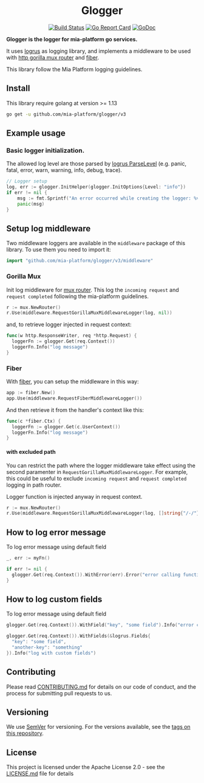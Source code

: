 <div align="center">

# Glogger

[![Build Status][github-actions-svg]][github-actions]
[![Go Report Card][go-report-card]][go-report-card-link]
[![GoDoc][godoc-svg]][godoc-link]

</div>

**Glogger is the logger for mia-platform go services.**

It uses [logrus](https://github.com/sirupsen/logrus) as logging library,
and implements a middleware to be used with [http gorilla mux router](https://github.com/gorilla/mux) and [fiber](https://github.com/gofiber/fiber).

This library follow the Mia Platform logging guidelines.

## Install

This library require golang at version >= 1.13

```sh
go get -u github.com/mia-platform/glogger/v3
```

## Example usage

### Basic logger initialization.

The allowed log level are those parsed by [logrus ParseLevel](https://godoc.org/github.com/sirupsen/logrus#ParseLevel) (e.g. panic, fatal, error, warn, warning, info, debug, trace).

```go
// Logger setup
log, err := glogger.InitHelper(glogger.InitOptions{Level: "info"})
if err != nil {
	msg := fmt.Sprintf("An error occurred while creating the logger: %v", err)
	panic(msg)
}
```

## Setup log middleware

Two middleware loggers are available in the `middleware` package of this library. To use them you need to import it:

```go
import "github.com/mia-platform/glogger/v3/middleware"
```

### Gorilla Mux

Init log middleware for [mux router](https://github.com/gorilla/mux). This log the `incoming request` and `request completed` following the mia-platform guidelines.

```go
r := mux.NewRouter()
r.Use(middleware.RequestGorillaMuxMiddlewareLogger(log, nil))
```

and, to retrieve logger injected in request context:

```go
func(w http.ResponseWriter, req *http.Request) {
  loggerFn := glogger.Get(req.Context())
  loggerFn.Info("log message")
}
```

### Fiber

With [fiber](https://github.com/gofiber/fiber), you can setup the middleware in this way:

```go
app := fiber.New()
app.Use(middleware.RequestFiberMiddlewareLogger())
```

And then retrieve it from the handler's context like this:

```go
func(c *fiber.Ctx) {
  loggerFn := glogger.Get(c.UserContext())
  loggerFn.Info("log message")
}
```

#### with excluded path

You can restrict the path where the logger middleware take effect using the second paramenter in `RequestGorillaMuxMiddlewareLogger`. For example, this could be useful to exclude `incoming request` and `request completed` logging in path router.

Logger function is injected anyway in request context.

```go
r := mux.NewRouter()
r.Use(middleware.RequestGorillaMuxMiddlewareLogger(log, []string{"/-/"}))
```

## How to log error message

To log error message using default field

```go
_, err := myFn()

if err != nil {
  glogger.Get(req.Context()).WithError(err).Error("error calling function")
}
```

## How to log custom fields

To log error message using default field

```go
glogger.Get(req.Context()).WithField("key", "some field").Info("error calling function")

glogger.Get(req.Context()).WithFields(&logrus.Fields{
  "key": "some field",
  "another-key": "something"
}).Info("log with custom fields")
```

## Contributing

Please read [CONTRIBUTING.md](CONTRIBUTING.md) for details on our code of conduct,
and the process for submitting pull requests to us.

## Versioning

We use [SemVer][semver] for versioning. For the versions available,
see the [tags on this repository](https://github.com/mia-platform/glogger/tags).

## License

This project is licensed under the Apache License 2.0 - see the [LICENSE.md](LICENSE.md)
file for details

[github-actions]: https://github.com/mia-platform/glogger/actions
[github-actions-svg]: https://github.com/mia-platform/glogger/workflows/Test%20and%20build/badge.svg
[godoc-svg]: https://godoc.org/github.com/mia-platform/glogger?status.svg
[godoc-link]: https://godoc.org/github.com/mia-platform/glogger
[go-report-card]: https://goreportcard.com/badge/github.com/mia-platform/glogger
[go-report-card-link]: https://goreportcard.com/report/github.com/mia-platform/glogger
[semver]: https://semver.org/
